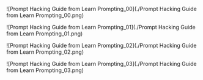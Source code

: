 ![Prompt Hacking Guide from Learn Prompting_00](./Prompt Hacking Guide from Learn Prompting_00.png)

![Prompt Hacking Guide from Learn Prompting_01](./Prompt Hacking Guide from Learn Prompting_01.png)

![Prompt Hacking Guide from Learn Prompting_02](./Prompt Hacking Guide from Learn Prompting_02.png)

![Prompt Hacking Guide from Learn Prompting_03](./Prompt Hacking Guide from Learn Prompting_03.png)